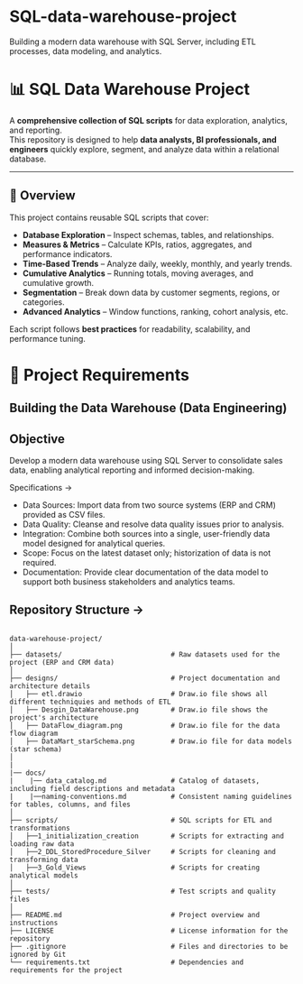 # SQL-data-warehouse-project
Building a modern data warehouse with SQL Server, including ETL processes, data modeling, and analytics.

# 📊 SQL Data Warehouse Project

A **comprehensive collection of SQL scripts** for data exploration, analytics, and reporting.  
This repository is designed to help **data analysts, BI professionals, and engineers** quickly explore, segment, and analyze data within a relational database.

---

## 🔎 Overview

This project contains reusable SQL scripts that cover:

- **Database Exploration** – Inspect schemas, tables, and relationships.  
- **Measures & Metrics** – Calculate KPIs, ratios, aggregates, and performance indicators.  
- **Time-Based Trends** – Analyze daily, weekly, monthly, and yearly trends.  
- **Cumulative Analytics** – Running totals, moving averages, and cumulative growth.  
- **Segmentation** – Break down data by customer segments, regions, or categories.  
- **Advanced Analytics** – Window functions, ranking, cohort analysis, etc.  

Each script follows **best practices** for readability, scalability, and performance tuning.


# 🚀 Project Requirements
##  Building the Data Warehouse (Data Engineering)
## Objective
Develop a modern data warehouse using SQL Server to consolidate sales data, enabling analytical reporting and informed decision-making.

Specifications ->
- Data Sources: Import data from two source systems (ERP and CRM) provided as CSV files.
- Data Quality: Cleanse and resolve data quality issues prior to analysis.
- Integration: Combine both sources into a single, user-friendly data model designed for analytical queries.
- Scope: Focus on the latest dataset only; historization of data is not required.
- Documentation: Provide clear documentation of the data model to support both business stakeholders and analytics teams.

## Repository Structure ->

```

data-warehouse-project/
│
├── datasets/                           # Raw datasets used for the project (ERP and CRM data)
│
├── designs/                            # Project documentation and architecture details
│   ├── etl.drawio                      # Draw.io file shows all different techniquies and methods of ETL
│   ├── Desgin_DataWarehouse.png        # Draw.io file shows the project's architecture
│   ├── DataFlow_diagram.png            # Draw.io file for the data flow diagram
│   ├── DataMart_starSchema.png         # Draw.io file for data models (star schema)
│   
|
|── docs/
|    |── data_catalog.md                # Catalog of datasets, including field descriptions and metadata
|    |──naming-conventions.md           # Consistent naming guidelines for tables, columns, and files
│
├── scripts/                            # SQL scripts for ETL and transformations
│   ├──1_initialization_creation        # Scripts for extracting and loading raw data
│   ├──2_DDL_StoredProcedure_Silver     # Scripts for cleaning and transforming data
│   ├──3_Gold_Views                     # Scripts for creating analytical models
│
├── tests/                              # Test scripts and quality files
│
├── README.md                           # Project overview and instructions
├── LICENSE                             # License information for the repository
├── .gitignore                          # Files and directories to be ignored by Git
└── requirements.txt                    # Dependencies and requirements for the project


```
